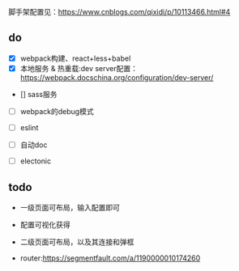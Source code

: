 脚手架配置见：https://www.cnblogs.com/qixidi/p/10113466.html#4

## do
- [x] webpack构建、react+less+babel
- [x] 本地服务 & 热重载:dev server配置：https://webpack.docschina.org/configuration/dev-server/
- [] sass服务
- [ ] webpack的debug模式
- [ ] eslint
- [ ] 自动doc
- [ ] electonic


## todo
- 一级页面可布局，输入配置即可
- 配置可视化获得
- 二级页面可布局，以及其连接和弹框

- router:https://segmentfault.com/a/1190000010174260
